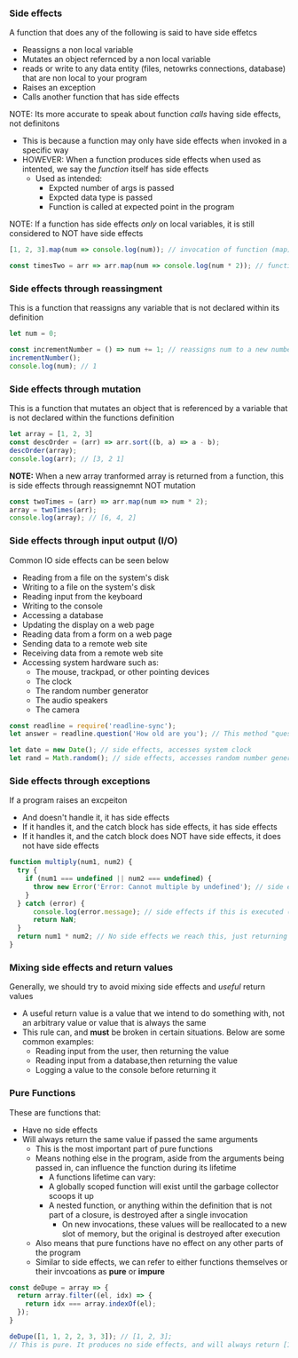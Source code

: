 ### Side effects ##
A function that does any of the following is said to have side effetcs
- Reassigns a non local variable
- Mutates an object refernced by a non local variable
- reads or write to any data entity (files, netowrks connections, database) that are non local to your program
- Raises an exception
- Calls another function that has side effects

NOTE: Its more accurate to speak about function *calls* having side effects, not definitons
- This is because a function may only have side effects when invoked in a specific way
- HOWEVER: When a function produces side effects when used as intented, we say the *function* itself has side effects
  - Used as intended:
    - Expcted number of args is passed
    - Expcted data type is passed
    - Function is called at expected point in the program 

NOTE: If a function has side effects *only* on local variables, it is still considered to NOT have side effects

```javascript
[1, 2, 3].map(num => console.log(num)); // invocation of function (map) has side effects

const timesTwo = arr => arr.map(num => console.log(num * 2)); // function (timesTwo) has side effects
```

### Side effects through reassingment ###
This is a function that reassigns any variable that is not declared within its definition
```javascript
let num = 0;

const incrementNumber = () => num += 1; // reassigns num to a new number on each invocation
incrementNumber();
console.log(num); // 1
```

### Side effects through mutation ###
This is a function that mutates an object that is referenced by a variable that is not declared within the functions definition

```javascript
let array = [1, 2, 3]
const descOrder = (arr) => arr.sort((b, a) => a - b);
descOrder(array);
console.log(arr); // [3, 2 1]
```

**NOTE:**
When a new array tranformed array is returned from a function, this is side effects through reassignemnt NOT mutation
```javascript
const twoTimes = (arr) => arr.map(num => num * 2);
array = twoTimes(arr);
console.log(array); // [6, 4, 2]
```

### Side effects through input output (I/O)
Common IO side effects can be seen below

- Reading from a file on the system's disk
- Writing to a file on the system's disk
- Reading input from the keyboard
- Writing to the console
- Accessing a database
- Updating the display on a web page
- Reading data from a form on a web page
- Sending data to a remote web site
- Receiving data from a remote web site
- Accessing system hardware such as:
  - The mouse, trackpad, or other pointing devices
  - The clock
  - The random number generator
  - The audio speakers
  - The camera

```javascript
const readline = require('readline-sync');
let answer = readline.question('How old are you'); // This method "question" produces side effects
```
```javascript
let date = new Date(); // side effects, accesses system clock
let rand = Math.random(); // side effects, accesses random number generator
```

### Side effects through exceptions ###
If a program raises an excpeiton
- And doesn't handle it, it has side effects
- If it handles it, and the catch block  has side effects, it has side effects
- If it handles it, and the catch block does NOT have side effects, it does not have side effects

```javascript
function multiply(num1, num2) {
  try {
    if (num1 === undefined || num2 === undefined) {
      throw new Error('Error: Cannot multiple by undefined'); // side effects if this is executed and not caught successfully
    }
  } catch (error) {
      console.log(error.message); // side effects if this is executed (because of log)
      return NaN;
  }
  return num1 * num2; // No side effects we reach this, just returning a number
}
```
### Mixing side effects and return values ###
Generally, we should try to avoid mixing side effects and *useful* return values
- A useful return value is a value that we intend to do something with, not an arbitrary value or value that is always the same
- This rule can, and **must** be broken in certain situations. Below are some common examples:
  - Reading input from the user, then returning the value
  - Reading input from a database,then returning the value
  - Logging a value to the console before returning it

### Pure Functions ###
These are functions that:
- Have no side effects
- Will always return the same value if passed the same arguments
  - This is the most important part of pure functions
  - Means nothing else in the program, aside from the arguments being passed in, can influence the function during its lifetime
    - A functions lifetime can vary:
    - A globally scoped function will exist until the garbage collector scoops it up
    - A nested function, or anything within the definition that is not part of a closure, is destroyed after a single invocation
      - On new invocations, these values will be reallocated to a new slot of memory, but the original is destroyed after execution
  - Also means that pure functions have no effect on any other parts of the program
  - Similar to side effects, we can refer to either functions themselves or their invcoations as **pure** or **impure**

```javascript
const deDupe = array => {
  return array.filter((el, idx) => {
    return idx === array.indexOf(el);
  });
}

deDupe([1, 1, 2, 2, 3, 3]); // [1, 2, 3];
// This is pure. It produces no side effects, and will always return [1, 2, 3] when [1, 1, 2, 2, 3, 3] is passed in
```
